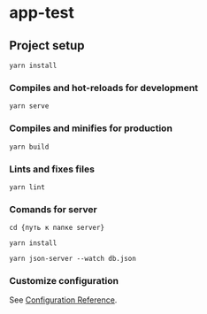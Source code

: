 # app-test

## Project setup
```
yarn install
```

### Compiles and hot-reloads for development
```
yarn serve
```

### Compiles and minifies for production
```
yarn build
```

### Lints and fixes files
```
yarn lint
```

### Comands for server
```
cd {путь к папке server}
```
```
yarn install
```
```
yarn json-server --watch db.json
```

### Customize configuration
See [Configuration Reference](https://cli.vuejs.org/config/).
